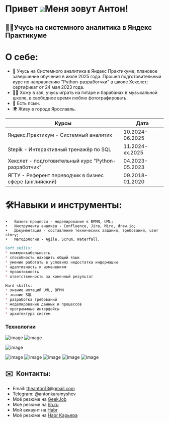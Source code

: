 Привет ![](https://user-images.githubusercontent.com/18350557/176309783-0785949b-9127-417c-8b55-ab5a4333674e.gif)Меня зовут Антон!
=============================================================================================================================

👨‍💻Учусь на системного аналитика в Яндекс Практикуме
-------------------------------------------------

# О себе:  
* 🧠 Учусь на Системного аналитика в Яндекс Практикуме; плановое завершение обучения в июле 2025 года. Прошел подготовительный курс по направлению "Python-разработчки" в школе Хекслет; сертификат от 24 мая 2023 года.
* 🙋‍♂️ Хожу в зал, учусь играть на гитаре и барабанах в музыкальной школе, в свободное время люблю фотографировать. 
* 🐶 Есть псын.
* 🌍 Живу в городе Ярославль.

| Курсы  | Дата  |
| ------------- | ------------- |
| Яндекс.Практикум - Системный аналитик  | 10.2024-06.2025  |
| Stepik - Интерактивный тренажёр по SQL  | 11.2024-xx.2025  |
| Хекслет - подготовительный курс "Python-разработчик"  | 04.2023-05.2023  |
| ЯГТУ - Референт переводчик в бизнес сфере (английский)  | 09.2018-01.2020  |

# 🛠Навыки и инструменты: 
	•	Бизнес-процессы - моделирование в BPMN, UML;
	•	Инструменты анализа - Confluence, Jira, Miro, draw.io;
	•	Документация - составление технических заданий, требований, user story;
	•	Методологии - Agile, Scrum, Waterfall.

```markdown
Soft skills:
* коммуникабельность
* способность находить общий язык
* умение работать в условиях недостатка информации
* адаптивность к изменениям
* проактивность
* ответственность за конечный результат

Hard skills:
* знание нотаций UML, BPMN
* знание SQL
* разработка требований
* моделирование данных и процессов
* программные интерфейсы
* архитектура систем
```

### Технологии
![image]({https://img.shields.io/badge/PostgreSQL-316192?style=for-the-badge&logo=postgresql&logoColor=white}) ![image]({https://img.shields.io/badge/Python-FFD43B?style=for-the-badge&logo=python&logoColor=blue})

![image]({https://img.shields.io/badge/Postman-FF6C37?style=for-the-badge&logo=Postman&logoColor=white})

![image]({https://img.shields.io/badge/Miro-F7C922?style=for-the-badge&logo=Miro&logoColor=050036}) ![image]({https://img.shields.io/badge/Figma-F24E1E?style=for-the-badge&logo=figma&logoColor=white}) ![image]({https://img.shields.io/badge/Adobe%20Photoshop-31A8FF?style=for-the-badge&logo=Adobe%20Photoshop&logoColor=black) ![image]({https://img.shields.io/badge/Adobe%20Lightroom-31A8FF?style=for-the-badge&logo=Adobe%20Lightroom&logoColor=white}) ![image]({https://img.shields.io/badge/Canva-%2300C4CC.svg?&style=for-the-badge&logo=Canva&logoColor=white})

## ✉️  Контакты:

* Email: theanton13@gmail.com
* Telegram: @antonkaramyshev   
* Моё резюме на [GeekJob](https://gkjb.ru/gvGM)
* Моё резюме на [hh.ru](https://yaroslavl.hh.ru/applicant/resumes/view?resume=5970c7caff0546182f0039ed1f457565616f65)
* Мой аккаунт на [Habr](https://habr.com/ru/users/theuna/)
* Моё резюме на [Habr Карьера](https://career.habr.com/theuna)


